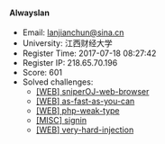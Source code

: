 #### Alwayslan  

* Email: lanjianchun@sina.cn  
* University: 江西财经大学  
* Register Time: 2017-07-18 08:27:42  
* Register IP: 218.65.70.196  
* Score: 601  
* Solved challenges: 
  * [[WEB] sniperOJ-web-browser](https://github.com/SniperOJ/Challenges/blob/master/web/sniperOJ-web-browser.json)  
  * [[WEB] as-fast-as-you-can](https://github.com/SniperOJ/Challenges/blob/master/web/as-fast-as-you-can.json)  
  * [[WEB] php-weak-type](https://github.com/SniperOJ/Challenges/blob/master/web/php-weak-type.json)  
  * [[MISC] signin](https://github.com/SniperOJ/Challenges/blob/master/web/signin.json)  
  * [[WEB] very-hard-injection](https://github.com/SniperOJ/Challenges/blob/master/web/very-hard-injection.json)  
